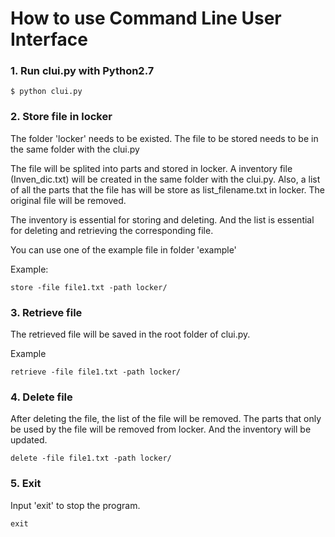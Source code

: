# How to use Command Line User Interface

### 1. Run clui.py with Python2.7

```
$ python clui.py
```

### 2. Store file in locker

The folder 'locker' needs to be existed. The file to be stored needs to be in the same folder with the clui.py

The file will be splited into parts and stored in locker. A inventory file (Inven_dic.txt) will be created in the same folder with the clui.py. Also, a list of all the parts that the file has will be store as list_filename.txt in locker. The original file will be removed.

The inventory is essential for storing and deleting. And the list is essential for deleting and retrieving the corresponding file.

You can use one of the example file in folder 'example'

Example:

```
store -file file1.txt -path locker/
```

### 3. Retrieve file

The retrieved file will be saved in the root folder of clui.py.

Example

```
retrieve -file file1.txt -path locker/
```

### 4. Delete file

After deleting the file, the list of the file will be removed. The parts that only be used by the file will be removed from locker. And the inventory will be updated.

```
delete -file file1.txt -path locker/
```

### 5. Exit

Input 'exit' to stop the program.

```
exit
```
